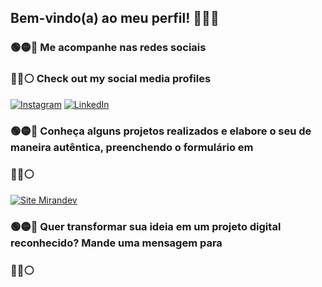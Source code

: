 ## Bem-vindo(a) ao meu perfil! 👨🏼‍💻

### 🟢🟡🔵 Me acompanhe nas redes sociais 
### 🔵🔴⚪ Check out my social media profiles
[![Instagram](https://img.shields.io/badge/Instagram-E4405F?style=for-the-badge&logo=instagram&logoColor=white)](https://www.instagram.com/mirandev_tech/) [![LinkedIn](https://img.shields.io/badge/LinkedIn-0077B5?style=for-the-badge&logo=linkedin&logoColor=white)](https://www.linkedin.com/in/breno-miranda-a52587bb/)  

### 🟢🟡🔵 Conheça alguns projetos realizados e elabore o seu de maneira autêntica, preenchendo o formulário em
### 🔵🔴⚪ 
[![Site Mirandev](https://img.shields.io/badge/website-000000?style=for-the-badge&logo=About.me&logoColor=white)](https://www.mirandev.com.br/contato.html)  

### 🟢🟡🔵 Quer transformar sua ideia em um projeto digital reconhecido? Mande uma mensagem para
### 🔵🔴⚪
